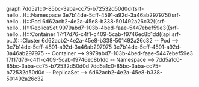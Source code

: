 graph
  7dd5a1c0-85bc-3aba-cc75-b72532d50d0d((srf-hello...)):::Namespace
  3e7b14de-5cff-4591-a92d-3a46ab297975((srf-hello...)):::Pod
  6d62acb2-4e2a-45e8-b338-501492a26c32((srf-hello...)):::ReplicaSet
  9979abd7-103b-4bed-faae-5447ebef59e3((srf-hello...)):::Container
  17f17d76-c4f1-c409-5cab-f9746ec8b1dd((api.srf-p...)):::Cluster
  6d62acb2-4e2a-45e8-b338-501492a26c32 -- Pod --> 3e7b14de-5cff-4591-a92d-3a46ab297975
  3e7b14de-5cff-4591-a92d-3a46ab297975 -- Container --> 9979abd7-103b-4bed-faae-5447ebef59e3
  17f17d76-c4f1-c409-5cab-f9746ec8b1dd -- Namespace --> 7dd5a1c0-85bc-3aba-cc75-b72532d50d0d
  7dd5a1c0-85bc-3aba-cc75-b72532d50d0d -- ReplicaSet --> 6d62acb2-4e2a-45e8-b338-501492a26c32
